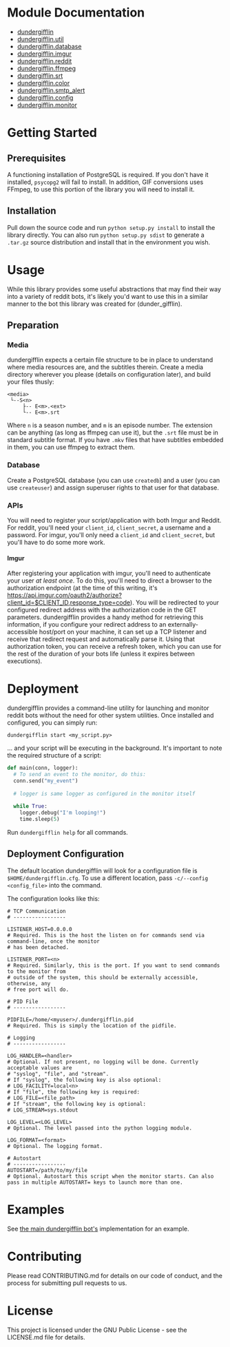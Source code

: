 # Module Documentation

- [dundergifflin](dundergifflin.md)
- [dundergifflin.util](dundergifflin.util.md)
- [dundergifflin.database](dundergifflin.database.md)
- [dundergifflin.imgur](dundergifflin.imgure.md)
- [dundergifflin.reddit](dundergifflin.reddit.md)
- [dundergifflin.ffmpeg](dundergifflin.ffmpeg.md)
- [dundergifflin.srt](dundergifflin.srt.md)
- [dundergifflin.color](dundergifflin.color.md)
- [dundergifflin.smtp_alert](dundergifflin.smtp_alert.md)
- [dundergifflin.config](dundergifflin.config.md)
- [dundergifflin.monitor](dundergifflin.monitor.md)

# Getting Started

## Prerequisites

A functioning installation of PostgreSQL is required. If you don't have it installed, `psycopg2` will fail to install.
In addition, GIF conversions uses FFmpeg, to use this portion of the library you will need to install it.

## Installation

Pull down the source code and run `python setup.py install` to install the library directly. You can also run `python setup.py sdist` to generate a `.tar.gz` source distribution and install that in the environment you wish.

# Usage

While this library provides some useful abstractions that may find their way into a variety of reddit bots, it's likely you'd want to use this in a similar manner to the bot this library was created for (dunder_gifflin).

## Preparation

### Media

dundergifflin expects a certain file structure to be in place to understand where media resources are, and the subtitles therein. Create a media directory wherever you please (details on configuration later), and build your files thusly:

```
<media>
 └--S<n>
     ├-- E<m>.<ext>
     └-- E<m>.srt
```

Where `n` is a season number, and `m` is an episode number. The extension can be anything (as long as ffmpeg can use it), but the `.srt` file must be in standard subtitle format. If you have `.mkv` files that have subtitles embedded in them, you can use ffmpeg to extract them.

### Database

Create a PostgreSQL database (you can use `createdb`) and a user (you can use `createuser`) and assign superuser rights to that user for that database.

### APIs

You will need to register your script/application with both Imgur and Reddit. For reddit, you'll need your `client_id`, `client_secret`, a username and a password. For imgur, you'll only need a `client_id` and `client_secret`, but you'll have to do some more work.

#### Imgur

After registering your application with imgur, you'll need to authenticate your user *at least once*. To do this, you'll need to direct a browser to the authorization endpoint (at the time of this writing, it's https://api.imgur.com/oauth2/authorize?client_id=$CLIENT_ID,response_type=code). You will be redirected to your configured redirect address with the authorization code in the GET parameters. dundergifflin provides a handy method for retrieving this information, if you configure your redirect address to an externally-accessible host/port on your machine, it can set up a TCP listener and receive that redirect request and automatically parse it. Using that authorization token, you can receive a refresh token, which you can use for the rest of the duration of your bots life (unless it expires between executions).

# Deployment

dundergifflin provides a command-line utility for launching and monitor reddit bots without the need for other system utilities. Once installed and configured, you can simply run:

```
dundergifflin start <my_script.py>
```

... and your script will be executing in the background. It's important to note the required structure of a script:

```python
def main(conn, logger):
  # To send an event to the monitor, do this:
  conn.send("my_event")
  
  # logger is same logger as configured in the monitor itself
  
  while True:
    logger.debug("I'm looping!")
    time.sleep(5)
```

Run `dundergifflin help` for all commands.

## Deployment Configuration

The default location dundergifflin will look for a configuration file is `$HOME/dundergifflin.cfg`. To use a different location, pass `-c/--config <config_file>` into the command.

The configuration looks like this:

```
# TCP Communication
# -----------------

LISTENER_HOST=0.0.0.0
# Required. This is the host the listen on for commands send via command-line, once the monitor
# has been detached.

LISTENER_PORT=<n>
# Required. Similarly, this is the port. If you want to send commands to the monitor from
# outside of the system, this should be externally accessible, otherwise, any
# free port will do.

# PID File
# -----------------

PIDFILE=/home/<myuser>/.dundergifflin.pid
# Required. This is simply the location of the pidfile.

# Logging
# -----------------

LOG_HANDLER=<handler>
# Optional. If not present, no logging will be done. Currently acceptable values are
# "syslog", "file", and "stream". 
# If "syslog", the following key is also optional:
# LOG_FACILITY=local<n>
# If "file", the following key is required:
# LOG_FILE=<file_path>
# If "stream", the following key is optional:
# LOG_STREAM=sys.stdout

LOG_LEVEL=<LOG_LEVEL>
# Optional. The level passed into the python logging module.

LOG_FORMAT=<format>
# Optional. The logging format.

# Autostart
# -----------------
AUTOSTART=/path/to/my/file
# Optional. Autostart this script when the monitor starts. Can also pass in multiple AUTOSTART= keys to launch more than one.
```

# Examples

See [the main dundergifflin bot's](../impl/office.py) implementation for an example.

# Contributing
Please read CONTRIBUTING.md for details on our code of conduct, and the process for submitting pull requests to us.

# License
This project is licensed under the GNU Public License - see the LICENSE.md file for details.

